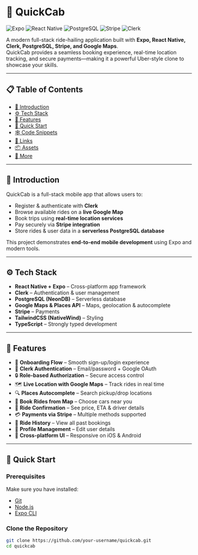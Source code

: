 # 🚖 QuickCab  

![Expo](https://img.shields.io/badge/Expo-000?logo=expo&logoColor=white)
![React Native](https://img.shields.io/badge/React%20Native-20232A?logo=react&logoColor=61DAFB)
![PostgreSQL](https://img.shields.io/badge/PostgreSQL-316192?logo=postgresql&logoColor=white)
![Stripe](https://img.shields.io/badge/Stripe-635BFF?logo=stripe&logoColor=white)
![Clerk](https://img.shields.io/badge/Clerk-2C3E50?logo=clerk&logoColor=white)


A modern full-stack ride-hailing application built with **Expo, React Native, Clerk, PostgreSQL, Stripe, and Google Maps**.  
QuickCab provides a seamless booking experience, real-time location tracking, and secure payments—making it a powerful Uber-style clone to showcase your skills.  

---

## 📋 Table of Contents  
- [🤖 Introduction](#-introduction)  
- [⚙️ Tech Stack](#️-tech-stack)  
- [🔋 Features](#-features)  
- [🤸 Quick Start](#-quick-start)  
- [🕸️ Code Snippets](#️-code-snippets)  
- [🔗 Links](#-links)  
- [📦 Assets](#-assets)  
- [🚀 More](#-more)  

---

## 🤖 Introduction  
QuickCab is a full-stack mobile app that allows users to:  
- Register & authenticate with **Clerk**  
- Browse available rides on a **live Google Map**  
- Book trips using **real-time location services**  
- Pay securely via **Stripe integration**  
- Store rides & user data in a **serverless PostgreSQL database**  

This project demonstrates **end-to-end mobile development** using Expo and modern tools.  

---

## ⚙️ Tech Stack  
- **React Native + Expo** – Cross-platform app framework  
- **Clerk** – Authentication & user management  
- **PostgreSQL (NeonDB)** – Serverless database  
- **Google Maps & Places API** – Maps, geolocation & autocomplete  
- **Stripe** – Payments  
- **TailwindCSS (NativeWind)** – Styling  
- **TypeScript** – Strongly typed development  

---

## 🔋 Features  
- 🚀 **Onboarding Flow** – Smooth sign-up/login experience  
- 🔑 **Clerk Authentication** – Email/password + Google OAuth  
- 🔒 **Role-based Authorization** – Secure access control  
- 🗺️ **Live Location with Google Maps** – Track rides in real time  
- 🔍 **Places Autocomplete** – Search pickup/drop locations  
- 🚗 **Book Rides from Map** – Choose cars near you  
- 📄 **Ride Confirmation** – See price, ETA & driver details  
- 💳 **Payments via Stripe** – Multiple methods supported  
- 📜 **Ride History** – View all past bookings  
- 👤 **Profile Management** – Edit user details  
- 📱 **Cross-platform UI** – Responsive on iOS & Android  

---

## 🤸 Quick Start  

### Prerequisites  
Make sure you have installed:  
- [Git](https://git-scm.com/)  
- [Node.js](https://nodejs.org/)  
- [Expo CLI](https://docs.expo.dev/get-started/installation/)  

### Clone the Repository  
```bash
git clone https://github.com/your-username/quickcab.git
cd quickcab
